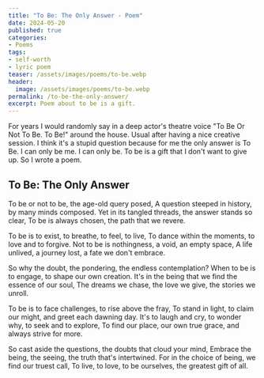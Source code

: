 ```yaml
---
title: "To Be: The Only Answer - Poem"
date: 2024-05-20
published: true
categories:
- Poems
tags:
- self-worth
- lyric poem
teaser: /assets/images/poems/to-be.webp
header:
  image: /assets/images/poems/to-be.webp
permalink: /to-be-the-only-answer/
excerpt: Poem about to be is a gift.
---
```

For years I would randomly say in a deep actor's theatre voice "To Be Or Not To Be. To Be!" around the house. Usual after having a nice creative session. I think it's a stupid question because for me the only answer is To Be. I can only be me. I can only be. To be is a gift that I don't want to give up. So I wrote a poem.

## To Be: The Only Answer

To be or not to be, the age-old query posed,
A question steeped in history, by many minds composed.
Yet in its tangled threads, the answer stands so clear,
To be is always chosen, the path that we revere.

To be is to exist, to breathe, to feel, to live,
To dance within the moments, to love and to forgive.
Not to be is nothingness, a void, an empty space,
A life unlived, a journey lost, a fate we don't embrace.

So why the doubt, the pondering, the endless contemplation?
When to be is to engage, to shape our own creation.
It's in the being that we find the essence of our soul,
The dreams we chase, the love we give, the stories we unroll.

To be is to face challenges, to rise above the fray,
To stand in light, to claim our might, and greet each dawning day.
It's to laugh and cry, to wonder why, to seek and to explore,
To find our place, our own true grace, and always strive for more.

So cast aside the questions, the doubts that cloud your mind,
Embrace the being, the seeing, the truth that's intertwined.
For in the choice of being, we find our truest call,
To live, to love, to be ourselves, the greatest gift of all.